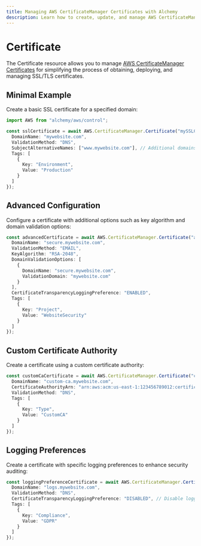 ```yaml
---
title: Managing AWS CertificateManager Certificates with Alchemy
description: Learn how to create, update, and manage AWS CertificateManager Certificates using Alchemy Cloud Control.
---
```


# Certificate

The Certificate resource allows you to manage [AWS CertificateManager Certificates](https://docs.aws.amazon.com/certificatemanager/latest/userguide/) for simplifying the process of obtaining, deploying, and managing SSL/TLS certificates.

## Minimal Example

Create a basic SSL certificate for a specified domain:

```ts
import AWS from "alchemy/aws/control";

const sslCertificate = await AWS.CertificateManager.Certificate("mySSLCertificate", {
  DomainName: "mywebsite.com",
  ValidationMethod: "DNS",
  SubjectAlternativeNames: ["www.mywebsite.com"], // Additional domains
  Tags: [
    {
      Key: "Environment",
      Value: "Production"
    }
  ]
});
```

## Advanced Configuration

Configure a certificate with additional options such as key algorithm and domain validation options:

```ts
const advancedCertificate = await AWS.CertificateManager.Certificate("advancedSSLCertificate", {
  DomainName: "secure.mywebsite.com",
  ValidationMethod: "EMAIL",
  KeyAlgorithm: "RSA-2048",
  DomainValidationOptions: [
    {
      DomainName: "secure.mywebsite.com",
      ValidationDomain: "mywebsite.com"
    }
  ],
  CertificateTransparencyLoggingPreference: "ENABLED",
  Tags: [
    {
      Key: "Project",
      Value: "WebsiteSecurity"
    }
  ]
});
```

## Custom Certificate Authority

Create a certificate using a custom certificate authority:

```ts
const customCaCertificate = await AWS.CertificateManager.Certificate("customCACertificate", {
  DomainName: "custom-ca.mywebsite.com",
  CertificateAuthorityArn: "arn:aws:acm:us-east-1:123456789012:certificate-authority/abcdefg-1234-5678-90ab-cdef12345678",
  ValidationMethod: "DNS",
  Tags: [
    {
      Key: "Type",
      Value: "CustomCA"
    }
  ]
});
```

## Logging Preferences

Create a certificate with specific logging preferences to enhance security auditing:

```ts
const loggingPreferenceCertificate = await AWS.CertificateManager.Certificate("loggingPreferenceCertificate", {
  DomainName: "logs.mywebsite.com",
  ValidationMethod: "DNS",
  CertificateTransparencyLoggingPreference: "DISABLED", // Disable logging for this certificate
  Tags: [
    {
      Key: "Compliance",
      Value: "GDPR"
    }
  ]
});
```